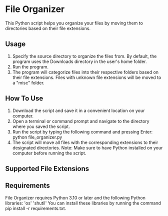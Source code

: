 # File Organizer
This Python script helps you organize your files by moving them to directories based on their file extensions.
## Usage
1. Specify the source directory to organize the files from. By default, the program uses the Downloads directory in the user's home folder.
2. Run the program.
3. The program will categorize files into their respective folders based on their file extensions. Files with unknown file extensions will be moved to a "misc" folder.
## How To Use
1. Download the script and save it in a convenient location on your computer.
2. Open a terminal or command prompt and navigate to the directory where you saved the script.
3. Run the script by typing the following command and pressing Enter: python file_organizer.py
4. The script will move all files with the corresponding extensions to their designated directories.
Note: Make sure to have Python installed on your computer before running the script.
## Supported File Extensions

## Requirements
File Organizer requires Python 3.10 or later and the following Python libraries: 
'os' 
'shutil' 
You can install these libraries by running the command pip install -r requirements.txt. 
